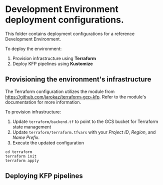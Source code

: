 # Development Environment deployment configurations.

This folder contains deployment configurations for a reference Development Environment.

To deploy the environment:
1. Provision infrastructure using **Terraform**
2. Deploy KFP pipelines using **Kustomize**

## Provisioning the environment's infrastructure
The Terraform configuration utilizes the module from
https://github.com/jarokaz/terraform-gcp-kfp.
Refer to the module's documentation for more information.

To provision infrastructure:

1. Update `terraform/backend.tf` to point to the GCS bucket for Terraform state management
2. Update `terraform/terraform.tfvars` with your *Project ID*, *Region*, and *Name Prefix*. 
3. Execute the updated configuration
```
cd terraform
terraform init
terraform apply
```

## Deploying KFP pipelines

